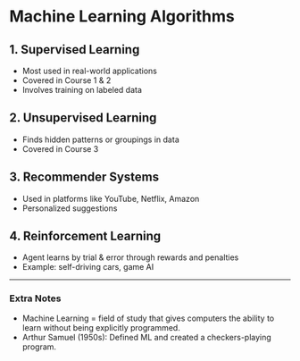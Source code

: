 # Machine Learning Algorithms

## 1. Supervised Learning  
- Most used in real-world applications  
- Covered in Course 1 & 2  
- Involves training on labeled data  

## 2. Unsupervised Learning  
- Finds hidden patterns or groupings in data  
- Covered in Course 3  

## 3. Recommender Systems  
- Used in platforms like YouTube, Netflix, Amazon  
- Personalized suggestions  

## 4. Reinforcement Learning  
- Agent learns by trial & error through rewards and penalties  
- Example: self-driving cars, game AI  

---

### Extra Notes
- Machine Learning = field of study that gives computers the ability to learn without being explicitly programmed.  
- Arthur Samuel (1950s): Defined ML and created a checkers-playing program.
